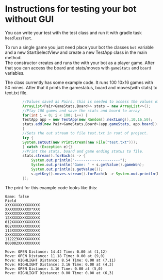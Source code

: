 # Instructions for testing your bot without GUI

You can write your test with the test class and run it with gradle task ``headlessTest``.  

To run a single game you just need place your bot the classes ``bot`` variable and a new StartSelectView and create a new TestApp class in the main method.  
The constructor creates and runs the with your bot as a player game. After that you can access the board and stats/moves with ``gameStats`` and ``board`` variables.  
  
The class currently has some example code. It runs 100 10x16 games with 50 mines. After that it prints the gamestatus, board and moves(with stats) to text.txt file.
```java
        //Values saved as Pairs, this is needed to access the values of both board and gamestats.
        ArrayList<Pair<GameStats,Board>> stats = new ArrayList<>();
        //Play 100 games and save the stats and board to array
        for(int i = 0; i < 100; i++) {
        TestApp app = new TestApp(new Random().nextLong(),10,16,50);
        stats.add(new Pair<GameStats,Board>(app.gameStats, app.board));
        }
        //Sets the out stream to file test.txt in root of project.
        try {
        System.setOut(new PrintStream(new File("test.txt")));
        } catch (Exception e){}
        //Print the stats, board and game ending status to file.
        stats.stream().forEach(s -> {
            System.out.println("---------------------");
            System.out.println("Game: " + s.getValue().gameWon);
            System.out.println(s.getValue());
            s.getKey().moves.stream().forEach(k -> System.out.println(k + " at (" + k.x + "," + k.y + ")"));
        });
```

The print for this example code looks like this:
```
Game: false  
Field   
XXXXXXXXXXXXXXXX
XXXXXXXXXXXX*XXX
XXXXXXXXXXXXXXXX
12XXXXXXXXXXXXXX
012XXXXXXXXXXXXX
002XXXXXXXXXXXXX
113XXXXXXXXXXXXX
XXXXXXXXXXXXXXXX
112223XXXXXXXXXX
000002XXXXXXXXXX

Move: OPEN Distance: 14.42 Time: 0.00 at (1,12)
Move: OPEN Distance: 11.18 Time: 0.00 at (9,0)
Move: HIGHLIGHT Distance: 8.54 Time: 0.00 at (7,11)
Move: HIGHLIGHT Distance: 3.16 Time: 0.00 at (4,3)
Move: OPEN Distance: 3.16 Time: 0.00 at (5,0)
Move: HIGHLIGHT Distance: 0.00 Time: 0.00 at (6,3)
```
